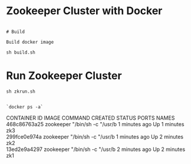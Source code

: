 # Zookeeper Cluster with Docker

```

# Build

Build docker image

sh build.sh

```

# Run Zookeeper Cluster

```
sh zkrun.sh


`docker ps -a`

```
CONTAINER ID        IMAGE               COMMAND                CREATED             STATUS              PORTS               NAMES
468c86763a25        zookeeper           "/bin/sh -c \"/usr/b   1 minutes ago       Up 1 minutes                            zk3                 
299fce0e974a        zookeeper           "/bin/sh -c \"/usr/b   1 minutes ago       Up 2 minutes                            zk2                 
13ed2e9a4297        zookeeper           "/bin/sh -c \"/usr/b   2 minutes ago       Up 2 minutes                            zk1                 
```

